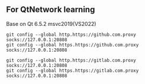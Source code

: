 ## For QtNetwork learning

Base on Qt 6.5.2 msvc2019(VS2022)


```
git config --global http.https://github.com.proxy socks://127.0.0.1:20808
git config --global https.https://github.com.proxy socks://127.0.0.1:20808
```

```
git config --global http.https://gitlab.com.proxy socks://127.0.0.1:20808
git config --global https.https://gitlab.com.proxy socks://127.0.0.1:20808
```
